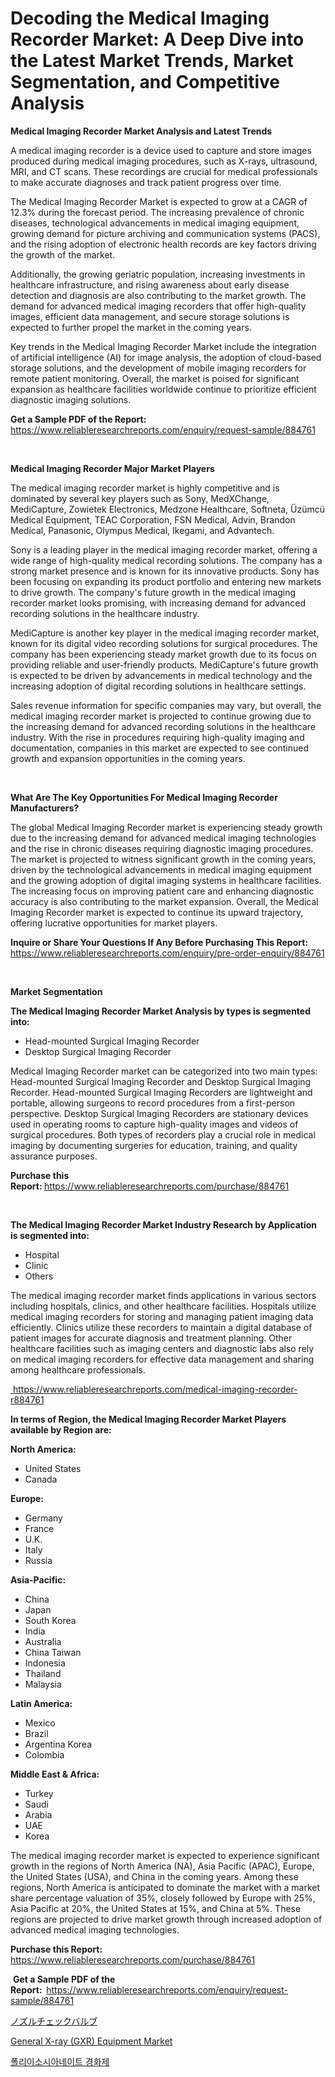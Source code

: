 <p><h1>Decoding the Medical Imaging Recorder Market: A Deep Dive into the Latest Market Trends, Market Segmentation, and Competitive Analysis</h1></p><p><strong>Medical Imaging Recorder Market Analysis and Latest Trends</strong></p>
<p><p>A medical imaging recorder is a device used to capture and store images produced during medical imaging procedures, such as X-rays, ultrasound, MRI, and CT scans. These recordings are crucial for medical professionals to make accurate diagnoses and track patient progress over time.</p><p>The Medical Imaging Recorder Market is expected to grow at a CAGR of 12.3% during the forecast period. The increasing prevalence of chronic diseases, technological advancements in medical imaging equipment, growing demand for picture archiving and communication systems (PACS), and the rising adoption of electronic health records are key factors driving the growth of the market.</p><p>Additionally, the growing geriatric population, increasing investments in healthcare infrastructure, and rising awareness about early disease detection and diagnosis are also contributing to the market growth. The demand for advanced medical imaging recorders that offer high-quality images, efficient data management, and secure storage solutions is expected to further propel the market in the coming years.</p><p>Key trends in the Medical Imaging Recorder Market include the integration of artificial intelligence (AI) for image analysis, the adoption of cloud-based storage solutions, and the development of mobile imaging recorders for remote patient monitoring. Overall, the market is poised for significant expansion as healthcare facilities worldwide continue to prioritize efficient diagnostic imaging solutions.</p></p>
<p><strong>Get a Sample PDF of the Report:&nbsp;</strong> <a href="https://www.reliableresearchreports.com/enquiry/request-sample/884761">https://www.reliableresearchreports.com/enquiry/request-sample/884761</a></p>
<p>&nbsp;</p>
<p><strong>Medical Imaging Recorder Major Market Players</strong></p>
<p><p>The medical imaging recorder market is highly competitive and is dominated by several key players such as Sony, MedXChange, MediCapture, Zowietek Electronics, Medzone Healthcare, Softneta, Üzümcü Medical Equipment, TEAC Corporation, FSN Medical, Advin, Brandon Medical, Panasonic, Olympus Medical, Ikegami, and Advantech.</p><p>Sony is a leading player in the medical imaging recorder market, offering a wide range of high-quality medical recording solutions. The company has a strong market presence and is known for its innovative products. Sony has been focusing on expanding its product portfolio and entering new markets to drive growth. The company's future growth in the medical imaging recorder market looks promising, with increasing demand for advanced recording solutions in the healthcare industry.</p><p>MediCapture is another key player in the medical imaging recorder market, known for its digital video recording solutions for surgical procedures. The company has been experiencing steady market growth due to its focus on providing reliable and user-friendly products. MediCapture's future growth is expected to be driven by advancements in medical technology and the increasing adoption of digital recording solutions in healthcare settings.</p><p>Sales revenue information for specific companies may vary, but overall, the medical imaging recorder market is projected to continue growing due to the increasing demand for advanced recording solutions in the healthcare industry. With the rise in procedures requiring high-quality imaging and documentation, companies in this market are expected to see continued growth and expansion opportunities in the coming years.</p></p>
<p>&nbsp;</p>
<p><strong>What Are The Key Opportunities For Medical Imaging Recorder Manufacturers?</strong></p>
<p><p>The global Medical Imaging Recorder market is experiencing steady growth due to the increasing demand for advanced medical imaging technologies and the rise in chronic diseases requiring diagnostic imaging procedures. The market is projected to witness significant growth in the coming years, driven by the technological advancements in medical imaging equipment and the growing adoption of digital imaging systems in healthcare facilities. The increasing focus on improving patient care and enhancing diagnostic accuracy is also contributing to the market expansion. Overall, the Medical Imaging Recorder market is expected to continue its upward trajectory, offering lucrative opportunities for market players.</p></p>
<p><strong>Inquire or Share Your Questions If Any Before Purchasing This Report:</strong> <a href="https://www.reliableresearchreports.com/enquiry/pre-order-enquiry/884761">https://www.reliableresearchreports.com/enquiry/pre-order-enquiry/884761</a></p>
<p>&nbsp;</p>
<p><strong>Market Segmentation</strong></p>
<p><strong>The Medical Imaging Recorder Market Analysis by types is segmented into:</strong></p>
<p><ul><li>Head-mounted Surgical Imaging Recorder</li><li>Desktop Surgical Imaging Recorder</li></ul></p>
<p><p>Medical Imaging Recorder market can be categorized into two main types: Head-mounted Surgical Imaging Recorder and Desktop Surgical Imaging Recorder. Head-mounted Surgical Imaging Recorders are lightweight and portable, allowing surgeons to record procedures from a first-person perspective. Desktop Surgical Imaging Recorders are stationary devices used in operating rooms to capture high-quality images and videos of surgical procedures. Both types of recorders play a crucial role in medical imaging by documenting surgeries for education, training, and quality assurance purposes.</p></p>
<p><strong>Purchase this Report:&nbsp;</strong><a href="https://www.reliableresearchreports.com/purchase/884761">https://www.reliableresearchreports.com/purchase/884761</a></p>
<p>&nbsp;</p>
<p><strong>The Medical Imaging Recorder Market Industry Research by Application is segmented into:</strong></p>
<p><ul><li>Hospital</li><li>Clinic</li><li>Others</li></ul></p>
<p><p>The medical imaging recorder market finds applications in various sectors including hospitals, clinics, and other healthcare facilities. Hospitals utilize medical imaging recorders for storing and managing patient imaging data efficiently. Clinics utilize these recorders to maintain a digital database of patient images for accurate diagnosis and treatment planning. Other healthcare facilities such as imaging centers and diagnostic labs also rely on medical imaging recorders for effective data management and sharing among healthcare professionals.</p></p>
<p><a href="https://www.reliableresearchreports.com/medical-imaging-recorder-r884761">&nbsp;https://www.reliableresearchreports.com/medical-imaging-recorder-r884761</a></p>
<p><strong>In terms of Region, the Medical Imaging Recorder Market Players available by Region are:</strong></p>
<p>
    <p> <strong> North America: </strong>
        <ul>
            <li>United States</li>
            <li>Canada</li>
        </ul>
        </p> 
    <p> <strong> Europe: </strong>
        <ul>
            <li>Germany</li>
            <li>France</li>
            <li>U.K.</li>
            <li>Italy</li>
            <li>Russia</li>
        </ul>
        </p> 
    <p> <strong> Asia-Pacific: </strong>
        <ul>
            <li>China</li>
            <li>Japan</li>
            <li>South Korea</li>
            <li>India</li>
            <li>Australia</li>
            <li>China Taiwan</li>
            <li>Indonesia</li>
            <li>Thailand</li>
            <li>Malaysia</li>
        </ul>
        </p> 
    <p> <strong> Latin America: </strong>
        <ul>
            <li>Mexico</li>
            <li>Brazil</li>
            <li>Argentina Korea</li>
            <li>Colombia</li>
        </ul>
        </p> 
    <p> <strong> Middle East & Africa: </strong>
        <ul>
            <li>Turkey</li>
            <li>Saudi</li>
            <li>Arabia</li>
            <li>UAE</li>
            <li>Korea</li>
        </ul>
    </p>
    </p>
<p><p>The medical imaging recorder market is expected to experience significant growth in the regions of North America (NA), Asia Pacific (APAC), Europe, the United States (USA), and China in the coming years. Among these regions, North America is anticipated to dominate the market with a market share percentage valuation of 35%, closely followed by Europe with 25%, Asia Pacific at 20%, the United States at 15%, and China at 5%. These regions are projected to drive market growth through increased adoption of advanced medical imaging technologies.</p></p>
<p><strong>Purchase this Report: </strong><a href="https://www.reliableresearchreports.com/purchase/884761">https://www.reliableresearchreports.com/purchase/884761</a></p>
<p>&nbsp;<strong>Get a Sample PDF of the Report:&nbsp;&nbsp;</strong><a href="https://www.reliableresearchreports.com/enquiry/request-sample/884761">https://www.reliableresearchreports.com/enquiry/request-sample/884761</a></p>
<p><strong></strong></p>
<p><p><a href="https://github.com/oqoeusbvpadwjs08/Market-Research-Report-List-2/blob/main/942373251566.md">ノズルチェックバルブ</a></p><p><a href="https://github.com/RichRobinson5/Market-Research-Report-List-4/blob/main/general-x-ray-gxr-equipment-market.md">General X-ray (GXR) Equipment Market</a></p><p><a href="https://github.com/sougarounis/Market-Research-Report-List-3/blob/main/136841046392.md">폴리이소시아네이트 경화제</a></p></p>